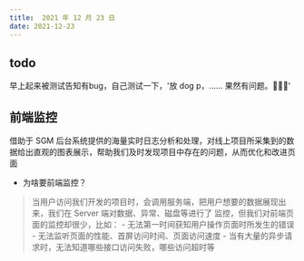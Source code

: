 ```yaml
---
title:  2021 年 12 月 23 日
date: 2021-12-23
---
```


<Boxx type='tip' />

## todo

早上起来被测试告知有bug，自己测试一下，'放 dog p，……  果然有问题。🤦🏻‍♀️'

##  前端监控

借助于 SGM 后台系统提供的海量实时日志分析和处理，对线上项目所采集到的数据给出直观的图表展示，帮助我们及时发现项目中存在的问题，从而优化和改进页面

- 为啥要前端监控？

> 当用户访问我们开发的项目时，会调用服务端，把用户想要的数据展现出来，我们在 Server 端对数据、异常、磁盘等进行了 监控，但我们对前端页面的监控却很少，比如：
    - 无法第一时间获知用户操作页面时所发生的错误
    - 无法监听页面的性能、首屏访问时间、页面访问速度
    - 当有大量的异步请求时，无法知道哪些接口访问失败，哪些访问超时等

